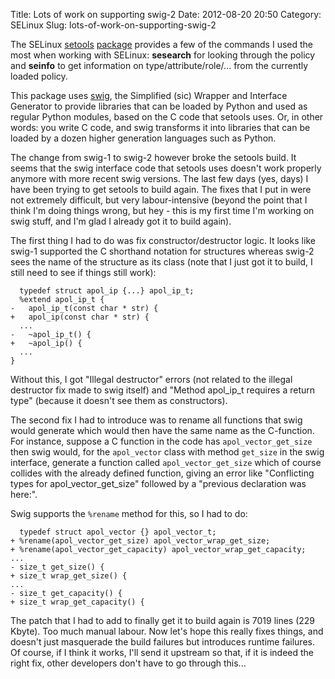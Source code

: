 Title: Lots of work on supporting swig-2
Date: 2012-08-20 20:50
Category: SELinux
Slug: lots-of-work-on-supporting-swig-2

The SELinux [setools](http://oss.tresys.com/projects/setools/)
[package](http://packages.gentoo.org/package/app-admin/setools) provides
a few of the commands I used the most when working with SELinux:
**sesearch** for looking through the policy and **seinfo** to get
information on type/attribute/role/... from the currently loaded policy.

This package uses [swig](http://www.swig.org/), the Simplified (sic)
Wrapper and Interface Generator to provide libraries that can be loaded
by Python and used as regular Python modules, based on the C code that
setools uses. Or, in other words: you write C code, and swig transforms
it into libraries that can be loaded by a dozen higher generation
languages such as Python.

The change from swig-1 to swig-2 however broke the setools build. It
seems that the swig interface code that setools uses doesn't work
properly anymore with more recent swig versions. The last few days (yes,
days) I have been trying to get setools to build again. The fixes that I
put in were not extremely difficult, but very labour-intensive (beyond
the point that I think I'm doing things wrong, but hey - this is my
first time I'm working on swig stuff, and I'm glad I already got it to
build again).

The first thing I had to do was fix constructor/destructor logic. It
looks like swig-1 supported the C shorthand notation for structures
whereas swig-2 sees the name of the structure as its class (note that I
just got it to build, I still need to see if things still work):

      typedef struct apol_ip {...} apol_ip_t;
      %extend apol_ip_t {
    -   apol_ip_t(const char * str) {
    +   apol_ip(const char * str) {
      ...
    -   ~apol_ip_t() {
    +   ~apol_ip() {
      ...
    }

Without this, I got "Illegal destructor" errors (not related to the
illegal destructor fix made to swig itself) and "Method apol\_ip\_t
requires a return type" (because it doesn't see them as constructors).

The second fix I had to introduce was to rename all functions that swig
would generate which would then have the same name as the C-function.
For instance, suppose a C function in the code has
`apol_vector_get_size` then swig would, for the `apol_vector` class with
method `get_size` in the swig interface, generate a function called
`apol_vector_get_size` which of course collides with the already defined
function, giving an error like "Conflicting types for
apol\_vector\_get\_size" followed by a "previous declaration was here:".

Swig supports the `%rename` method for this, so I had to do:

      typedef struct apol_vector {} apol_vector_t;
    + %rename(apol_vector_get_size) apol_vector_wrap_get_size;
    + %rename(apol_vector_get_capacity) apol_vector_wrap_get_capacity;
    ...
    - size_t get_size() {
    + size_t wrap_get_size() {
    ...
    - size_t get_capacity() {
    + size_t wrap_get_capacity() {

The patch that I had to add to finally get it to build again is 7019
lines (229 Kbyte). Too much manual labour. Now let's hope this really
fixes things, and doesn't just masquerade the build failures but
introduces runtime failures. Of course, if I think it works, I'll send
it upstream so that, if it is indeed the right fix, other developers
don't have to go through this...

